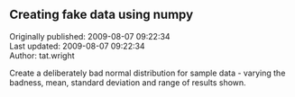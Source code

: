 ## Creating fake data using numpy  
Originally published: 2009-08-07 09:22:34  
Last updated: 2009-08-07 09:22:34  
Author: tat.wright   
  
Create a deliberately bad normal distribution for sample data - varying the badness, mean, standard deviation and range of results shown.